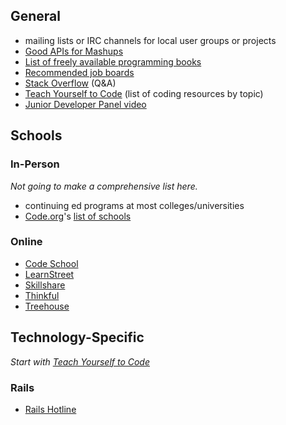 ## General

* mailing lists or IRC channels for local user groups or projects
* [Good APIs for Mashups](https://gist.github.com/afeld/4952991)
* [List of freely available programming books](http://stackoverflow.com/questions/194812/list-of-freely-available-programming-books)
* [Recommended job boards](https://gist.github.com/afeld/5201086)
* [Stack Overflow](http://stackoverflow.com/) (Q&A)
* [Teach Yourself to Code](http://teachyourselftocode.com/) (list of coding resources by topic)
* [Junior Developer Panel video](http://afeld.me/nerdery/522101)

## Schools

### In-Person

*Not going to make a comprehensive list here.*

* continuing ed programs at most colleges/universities
* [Code.org](http://www.code.org/)'s [list of schools](http://aws.code.org/search)

### Online

* [Code School](http://www.codeschool.com/)
* [LearnStreet](http://www.learnstreet.com/)
* [Skillshare](http://www.skillshare.com/classes/?levels=2&school=technology)
* [Thinkful](https://www.thinkful.com/)
* [Treehouse](http://teamtreehouse.com/)

## Technology-Specific

*Start with [Teach Yourself to Code](http://teachyourselftocode.com/)*

### Rails

* [Rails Hotline](http://rails.pockethotline.com/)